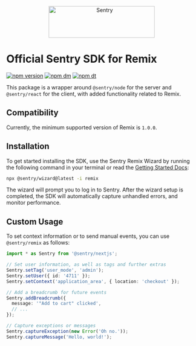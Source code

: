 <p align="center">
  <a href="https://sentry.io/?utm_source=github&utm_medium=logo" target="_blank">
    <img src="https://sentry-brand.storage.googleapis.com/sentry-wordmark-dark-280x84.png" alt="Sentry" width="280" height="84">
  </a>
</p>

# Official Sentry SDK for Remix

[![npm version](https://img.shields.io/npm/v/@sentry/remix.svg)](https://www.npmjs.com/package/@sentry/remix)
[![npm dm](https://img.shields.io/npm/dm/@sentry/remix.svg)](https://www.npmjs.com/package/@sentry/remix)
[![npm dt](https://img.shields.io/npm/dt/@sentry/remix.svg)](https://www.npmjs.com/package/@sentry/remix)

This package is a wrapper around `@sentry/node` for the server and `@sentry/react` for the client, with added
functionality related to Remix.

## Compatibility

Currently, the minimum supported version of Remix is `1.0.0`.

## Installation

To get started installing the SDK, use the Sentry Remix Wizard by running the following command in your terminal or
read the [Getting Started Docs](https://docs.sentry.io/platforms/javascript/guides/remix/):

```sh
npx @sentry/wizard@latest -i remix
```

The wizard will prompt you to log in to Sentry. After the wizard setup is completed, the SDK will automatically capture
unhandled errors, and monitor performance.

## Custom Usage

To set context information or to send manual events, you can use `@sentry/remix` as follows:

```ts
import * as Sentry from '@sentry/nextjs';

// Set user information, as well as tags and further extras
Sentry.setTag('user_mode', 'admin');
Sentry.setUser({ id: '4711' });
Sentry.setContext('application_area', { location: 'checkout' });

// Add a breadcrumb for future events
Sentry.addBreadcrumb({
  message: '"Add to cart" clicked',
  // ...
});

// Capture exceptions or messages
Sentry.captureException(new Error('Oh no.'));
Sentry.captureMessage('Hello, world!');
```
